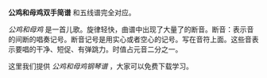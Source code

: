 

**公鸡和母鸡双手简谱** 和五线谱完全对应。

_公鸡和母鸡_
是一首儿歌。旋律轻快，曲谱中出现了大量了的断音。断音：表示音的间断的唱奏记号。断音记号是用实心或者空心的记号。写在音符上面。这些音表示要唱的干净、短促、有弹跳力。时值占元音二分之一。

这里我们提供 _公鸡和母鸡钢琴谱_ ，大家可以免费下载学习。

